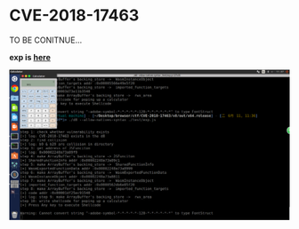 # CVE-2018-17463

TO BE CONITNUE...

**exp is [here](https://github.com/ret2p4nda/browser-pwn/blob/master/CVE-2018-17463/exp.js)**

![](./result.png)

